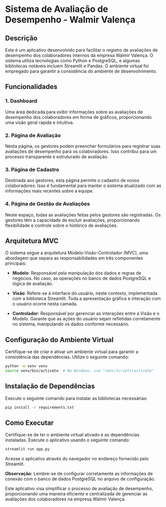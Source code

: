 # Sistema de Avaliação de Desempenho - Walmir Valença

## Descrição
Este é um aplicativo desenvolvido para facilitar o registro de avaliações de desempenho dos colaboradores internos da empresa Walmir Valença. O sistema utiliza tecnologias como Python e PostgreSQL, e algumas bibliotecas notáveis incluem Streamlit e Pandas. O ambiente virtual foi empregado para garantir a consistência do ambiente de desenvolvimento.

## Funcionalidades

### 1. Dashboard
Uma área dedicada para exibir informações sobre as avaliações de desempenho dos colaboradores em forma de gráficos, proporcionando uma visão geral rápida e intuitiva.

### 2. Página de Avaliação
Nesta página, os gestores podem preencher formulários para registrar suas avaliações de desempenho para os colaboradores. Isso contribui para um processo transparente e estruturado de avaliação.

### 3. Página de Cadastro
Destinada aos gestores, esta página permite o cadastro de novos colaboradores. Isso é fundamental para manter o sistema atualizado com as informações mais recentes sobre a equipe.

### 4. Página de Gestão de Avaliações
Neste espaço, todas as avaliações feitas pelos gestores são registradas. Os gestores têm a capacidade de excluir avaliações, proporcionando flexibilidade e controle sobre o histórico de avaliações.

## Arquitetura MVC
O sistema segue a arquitetura Modelo-Visão-Controlador (MVC), uma abordagem que separa as responsabilidades em três componentes principais:

- **Modelo**: Responsável pela manipulação dos dados e regras de negócios. No caso, as operações no banco de dados PostgreSQL e lógica de avaliação.
  
- **Visão**: Refere-se à interface do usuário, neste contexto, implementada com a biblioteca Streamlit. Toda a apresentação gráfica e interação com o usuário ocorre nesta camada.

- **Controlador**: Responsável por gerenciar as interações entre a Visão e o Modelo. Garante que as ações do usuário sejam refletidas corretamente no sistema, manipulando os dados conforme necessário.

## Configuração do Ambiente Virtual
Certifique-se de criar e ativar um ambiente virtual para garantir a consistência das dependências. Utilize o seguinte comando:

```bash
python -m venv venv
source venv/bin/activate  # No Windows, use "venv\Scripts\activate"
```

## Instalação de Dependências
Execute o seguinte comando para instalar as bibliotecas necessárias:

```bash
pip install -r requirements.txt
```

## Como Executar
Certifique-se de ter o ambiente virtual ativado e as dependências instaladas. Execute o aplicativo usando o seguinte comando:

```bash
streamlit run app.py
```

Acesse o aplicativo através do navegador no endereço fornecido pelo Streamlit.

**Observação:** Lembre-se de configurar corretamente as informações de conexão com o banco de dados PostgreSQL no arquivo de configuração.

Este aplicativo visa simplificar o processo de avaliação de desempenho, proporcionando uma maneira eficiente e centralizada de gerenciar as avaliações dos colaboradores na empresa Walmir Valença.

